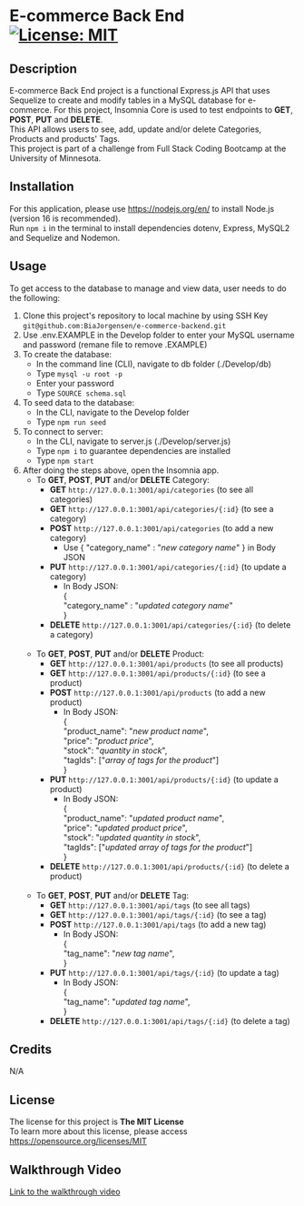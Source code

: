 # E-commerce Back End [![License: MIT](https://img.shields.io/badge/License-MIT-yellow.svg)](https://opensource.org/licenses/MIT)

## Description
E-commerce Back End project is a functional Express.js API that uses Sequelize to create and modify tables in a MySQL database for e-commerce. For this project, Insomnia Core is used to test endpoints to **GET**, **POST**, **PUT** and **DELETE**.\
This API allows users to see, add, update and/or delete Categories, Products and products' Tags.\
This project is part of a challenge from Full Stack Coding Bootcamp at the University of Minnesota.


## Installation

For this application, please use https://nodejs.org/en/ to install Node.js (version 16 is recommended).\
Run `npm i` in the terminal to install dependencies dotenv, Express, MySQL2 and Sequelize and Nodemon.

## Usage
To get access to the database to manage and view data, user needs to do the following:
1. Clone this project's repository to local machine by using SSH Key `git@github.com:BiaJorgensen/e-commerce-backend.git`
1. Use .env.EXAMPLE in the Develop folder to enter your MySQL username and password (remane file to remove .EXAMPLE)
1. To create the database:
    * In the command line (CLI), navigate to db folder (./Develop/db)
    * Type `mysql -u root -p`
    * Enter your password
    * Type `SOURCE schema.sql`
1. To seed data to the database:
    * In the CLI, navigate to the Develop folder
    * Type `npm run seed`
1. To connect to server:
    * In the CLI, navigate to server.js (./Develop/server.js)
    * Type `npm i` to guarantee dependencies are installed
    * Type `npm start`
1. After doing the steps above, open the Insomnia app.
    * To **GET**, **POST**, **PUT** and/or **DELETE** Category:
        * **GET** `http://127.0.0.1:3001/api/categories` (to see all categories)
        * **GET** `http://127.0.0.1:3001/api/categories/{:id}` (to see a category)
        * **POST** `http://127.0.0.1:3001/api/categories` (to add a new category)
            * Use { "category_name" : "_new category name_" } in Body JSON
        * **PUT** `http://127.0.0.1:3001/api/categories/{:id}` (to update a category)
            * In Body JSON:<br/>
            {<br/>
            "category_name" : "_updated category name_"<br/>
            }
        * **DELETE** `http://127.0.0.1:3001/api/categories/{:id}` (to delete a category)
        <br/><br/>
    * To **GET**, **POST**, **PUT** and/or **DELETE** Product:
        * **GET** `http://127.0.0.1:3001/api/products` (to see all products)
        * **GET** `http://127.0.0.1:3001/api/products/{:id}` (to see a product)
        * **POST** `http://127.0.0.1:3001/api/products` (to add a new product)
            * In Body JSON:<br/>
            {<br/>
            "product_name": "_new product name_",<br/>
            "price": "_product price_",<br/>
            "stock": "_quantity in stock_",<br/>
            "tagIds": ["_array of tags for the product_"]<br/>
            }
        * **PUT** `http://127.0.0.1:3001/api/products/{:id}` (to update a product)
             * In Body JSON:<br/>
            {<br/>
            "product_name": "_updated product name_",<br/>
            "price": "_updated product price_",<br/>
            "stock": "_updated quantity in stock_",<br/>
            "tagIds": ["_updated array of tags for the product_"]<br/>
            }
        * **DELETE** `http://127.0.0.1:3001/api/products/{:id}` (to delete a product)
        <br/><br/>
    * To **GET**, **POST**, **PUT** and/or **DELETE** Tag:
        * **GET** `http://127.0.0.1:3001/api/tags` (to see all tags)
        * **GET** `http://127.0.0.1:3001/api/tags/{:id}` (to see a tag)
        * **POST** `http://127.0.0.1:3001/api/tags` (to add a new tag)
            * In Body JSON:<br/>
            {<br/>
            "tag_name": "_new tag name_",<br/>
            }
        * **PUT** `http://127.0.0.1:3001/api/tags/{:id}` (to update a tag)
             * In Body JSON:<br/>
            {<br/>
            "tag_name": "_updated tag name_",<br/>
            }
        * **DELETE** `http://127.0.0.1:3001/api/tags/{:id}` (to delete a tag)
        

## Credits

N/A

## License

The license for this project is **The MIT License**<br>
To learn more about this license, please access https://opensource.org/licenses/MIT

## Walkthrough Video
[Link to the walkthrough video](https://drive.google.com/file/d/1NceHgYAmyTJ4ifvCvPzL1rO_bsVq4WDP/view?usp=sharing)